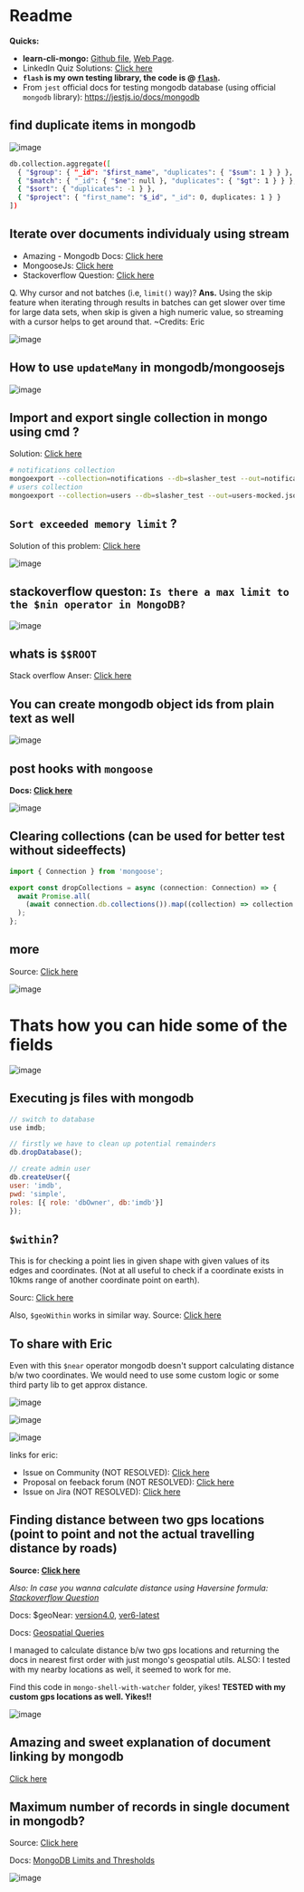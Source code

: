 # Readme

**Quicks:**
- **learn-cli-mongo:** [Github file](https://github.com/sahilrajput03/sahilrajput03/blob/master/learn-mongo-cli.md), [Web Page](https://sahilrajput03.ml/learn-mongo-cli.html).
- LinkedIn Quiz Solutions: [Click here](https://github.com/Ebazhanov/linkedin-skill-assessments-quizzes/blob/main/mongodb/mongodb-quiz.md)
- **`flash` is my own testing library, the code is @ [`flash`](https://github.com/sahilrajput03/flash).**
- From `jest` official docs for testing mongodb database (using official `mongodb` library): https://jestjs.io/docs/mongodb


## find duplicate items in mongodb

![image](https://user-images.githubusercontent.com/31458531/211372185-d91fc2ec-f717-4066-abef-92192a5ccb2c.png)

```bash
db.collection.aggregate([
  { "$group": { "_id": "$first_name", "duplicates": { "$sum": 1 } } },
  { "$match": { "_id": { "$ne": null }, "duplicates": { "$gt": 1 } } },
  { "$sort": { "duplicates": -1 } },
  { "$project": { "first_name": "$_id", "_id": 0, duplicates: 1 } }
])
```


## Iterate over documents individualy using stream

- Amazing - Mongodb Docs: [Click here](https://www.mongodb.com/docs/manual/tutorial/iterate-a-cursor/)
- MongooseJs: [Click here](https://mongoosejs.com/docs/api/querycursor.html)
- Stackoverflow Question: [Click here](https://stackoverflow.com/questions/56741578/mongoose-cursors-with-many-documents-and-load)

Q. Why cursor and not batches (i.e, `limit()` way)? **Ans.** Using the skip feature when iterating through results in batches can get slower over time for large data sets, when skip is given a high numeric value, so streaming with a cursor helps to get around that. ~Credits: Eric
 
![image](https://user-images.githubusercontent.com/31458531/211360156-03499979-a645-4242-9950-417bab32672d.png)


## How to use `updateMany` in mongodb/mongoosejs

![image](https://user-images.githubusercontent.com/31458531/211191847-c1859b2a-2c7a-40fd-9fbc-899ca3c15ed9.png)


## Import and export single collection in mongo using cmd ?

Solution: [Click here](https://stackoverflow.com/questions/62696963/import-and-export-single-collection-in-mongo-using-cmd)

```bash
# notifications collection
mongoexport --collection=notifications --db=slasher_test --out=notifications.json  -u=root -p=rootpassword --uri=mongodb://localhost:27017 --authenticationDatabase=admin
# users collection
mongoexport --collection=users --db=slasher_test --out=users-mocked.json  -u=root -p=rootpassword --uri=mongodb://localhost:27017 --authenticationDatabase=admin
```

## `Sort exceeded memory limit` ?

Solution of this problem: [Click here](https://www.mongodb.com/community/forums/t/sort-exceeded-memory-limit/16093)

![image](https://user-images.githubusercontent.com/31458531/210137115-8fcbc0bc-2aa8-4ae4-a861-ede135959036.png)


## stackoverflow queston: `Is there a max limit to the $nin operator in MongoDB?`

![image](https://user-images.githubusercontent.com/31458531/210134154-7c41a90e-3804-4d8d-aff8-356ba08c2f23.png)

## whats is `$$ROOT`

Stack overflow Anser: [Click here](https://stackoverflow.com/a/61833219/10012446)

## You can create mongodb object ids from plain text as well

![image](https://user-images.githubusercontent.com/31458531/210085356-4b943271-10ae-4594-8749-e61af86edc49.png)


## post hooks with `mongoose`

**Docs: [Click here](https://mongoosejs.com/docs/middleware.html#post)**

![image](https://user-images.githubusercontent.com/31458531/206688709-25396fc2-39f1-4a50-bc55-f67e1325a549.png)


## Clearing collections (can be used for better test without sideeffects)

```js
import { Connection } from 'mongoose';

export const dropCollections = async (connection: Connection) => {
  await Promise.all(
    (await connection.db.collections()).map((collection) => collection.deleteMany({})),
  );
};
```

## more

Source: [Click here](https://stackoverflow.com/a/32811548/10012446)

![image](https://user-images.githubusercontent.com/31458531/201935213-7bb54d74-96f5-46de-9520-8d58b55d14ca.png)

# Thats how you can hide some of the fields

![image](https://user-images.githubusercontent.com/31458531/202694888-70939dfd-3f47-4245-98e2-eb0e1185b008.png)

## Executing js files with mongodb

```js
// switch to database
use imdb;

// firstly we have to clean up potential remainders
db.dropDatabase();

// create admin user
db.createUser({
user: 'imdb',
pwd: 'simple',
roles: [{ role: 'dbOwner', db:'imdb'}]
});
```

## `$within`?

This is for checking a point lies in given shape with given values of its edges and coordinates. (Not at all useful to check if a coordinate exists in 10kms range of another coordinate point on earth).

Sourc: [Click here](https://mongodb-documentation.readthedocs.io/en/latest/reference/operator/within.html#gsc.tab=0)

Also, `$geoWithin` works in similar way. Source: [Click here](https://www.mongodb.com/docs/manual/reference/operator/query/geoWithin/)

## To share with Eric

Even with this `$near` operator mongodb doesn't support calculating distance b/w two coordinates. We would need to use some custom logic or some third party lib to get approx distance.

![image](https://user-images.githubusercontent.com/31458531/205102604-652a7b00-6446-4a3c-81ef-e17d7635d749.png)

![image](https://user-images.githubusercontent.com/31458531/205103176-fddfe47c-1f4d-4822-820d-b8995e3411b1.png)

![image](https://user-images.githubusercontent.com/31458531/205103694-8196ed85-e719-44ff-a669-3a19367f71d9.png)


links for eric:
- Issue on Community (NOT RESOLVED): [Click here](https://www.mongodb.com/community/forums/t/how-to-calculate-distance-between-two-geolocation-points/173045)
- Proposal on feeback forum (NOT RESOLVED): [Click here](https://feedback.mongodb.com/forums/924280-database/suggestions/45394135-add-operator-that-would-calculate-distance-between)
- Issue on Jira (NOT RESOLVED): [Click here](https://jira.mongodb.org/browse/SERVER-2990)


## Finding distance between two gps locations (point to point and not the actual travelling distance by roads)

**Source: [Click here](https://www.youtube.com/watch?v=qbge8Psdyrw)**

*Also: In case you wanna calculate distance using Haversine formula: [Stackoverflow Question](https://stackoverflow.com/questions/27928/calculate-distance-between-two-latitude-longitude-points-haversine-formula/27943#27943)*

Docs: $geoNear: [version4.0](https://www.mongodb.com/docs/v4.0/reference/operator/aggregation/geoNear/#pipe._S_geoNear), [ver6-latest](https://www.mongodb.com/docs/manual/reference/operator/aggregation/geoNear/)

Docs: [Geospatial Queries](https://www.mongodb.com/docs/v4.0/geospatial-queries/)

I managed to calculate distance b/w two gps locations and returning the docs in nearest first order with just mongo's geospatial utils. ALSO: I tested with my nearby locations as well, it seemed to work for me.

Find this code in `mongo-shell-with-watcher` folder, yikes! **TESTED with my custom gps locations as well. Yikes!!**

![image](https://user-images.githubusercontent.com/31458531/205132307-2ae1c56e-3ebe-446c-8b40-16132edf8b3e.png)


## Amazing and sweet explanation of document linking by mongodb

[Click here](https://www.mongodb.com/docs/atlas/schema-suggestions/avoid-unbounded-arrays/)

## Maximum number of records in single document in mongodb?

Source: [Click here](https://stackoverflow.com/questions/39622354/how-many-bson-objectids-can-a-mongodb-array-field-save)

Docs: [MongoDB Limits and Thresholds](https://www.mongodb.com/docs/manual/reference/limits/)

![image](https://user-images.githubusercontent.com/31458531/205167045-06deaa7d-9377-48a6-869d-7bcc4ec2eeb7.png)

